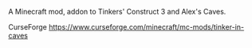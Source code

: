 A Minecraft mod, addon to Tinkers' Construct 3 and Alex's Caves.

CurseForge
https://www.curseforge.com/minecraft/mc-mods/tinker-in-caves